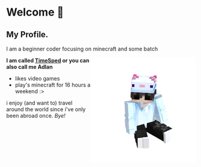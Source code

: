 # Welcome 👋

## My Profile.

I am a beginner coder focusing on minecraft and some batch

<img align="right" alt="TimeSped" width="280" src="https://github.com/itsame62/itsame62/blob/main/timesped.gif" />

**I am called [TimeSped](https://www.youtube.com/@timeisped) or you can also call me Adlan**

* likes video games
* play's minecraft for 16 hours a weekend :>

i enjoy (and want to) travel around the world since i've only been abroad once.
*Bye!*
